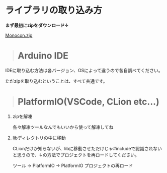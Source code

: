 # ライブラリの取り込み方

**まず最初にzipをダウンロード↓**

[Monocon.zip](https://github.com/Nfolio567/ArduinoMonocon/releases/download/v1.2.0/Monocon.zip) 

> # Arduino IDE

IDEに取り込む方法は各バージョン、OSによって違うので各自調べてください。

ただzipを取り込むということは、すべて共通です。

> # PlatformIO(VSCode, CLion etc...)

1. zipを解凍
   
   各々解凍ツールなんでもいいから使って解凍してね

2. libディレクトリの中に移動
   
   CLionだけか知らないが、libに移動させただけじゃ#includeで認識されないと思うので、↓の方法でプロジェクトを再ロードしてください。
   
   ツール → PlatformIO → PlatformIO プロジェクトの再ロード


